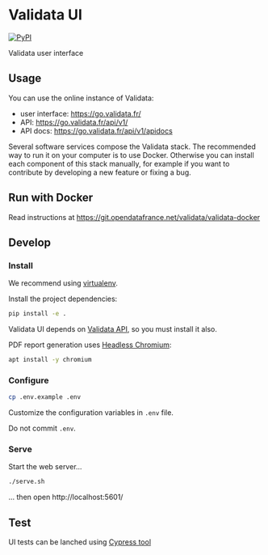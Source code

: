 # Validata UI

[![PyPI](https://img.shields.io/pypi/v/validata-ui.svg)](https://pypi.python.org/pypi/validata-ui)

Validata user interface

## Usage

You can use the online instance of Validata:

- user interface: https://go.validata.fr/
- API: https://go.validata.fr/api/v1/
- API docs: https://go.validata.fr/api/v1/apidocs

Several software services compose the Validata stack. The recommended way to run it on your computer is to use Docker. Otherwise you can install each component of this stack manually, for example if you want to contribute by developing a new feature or fixing a bug.

## Run with Docker

Read instructions at https://git.opendatafrance.net/validata/validata-docker

## Develop

### Install

We recommend using [virtualenv](https://virtualenv.pypa.io/en/stable/).

Install the project dependencies:

```bash
pip install -e .
```

Validata UI depends on [Validata API](https://git.opendatafrance.net/validata/validata-api/), so you must install it also.

PDF report generation uses [Headless Chromium](https://chromium.googlesource.com/chromium/src/+/lkgr/headless/README.md):

```bash
apt install -y chromium
```

### Configure

```bash
cp .env.example .env
```

Customize the configuration variables in `.env` file.

Do not commit `.env`.

### Serve

Start the web server...

```bash
./serve.sh
```

... then open http://localhost:5601/

## Test

UI tests can be lanched using [Cypress tool](https://www.cypress.io/)

